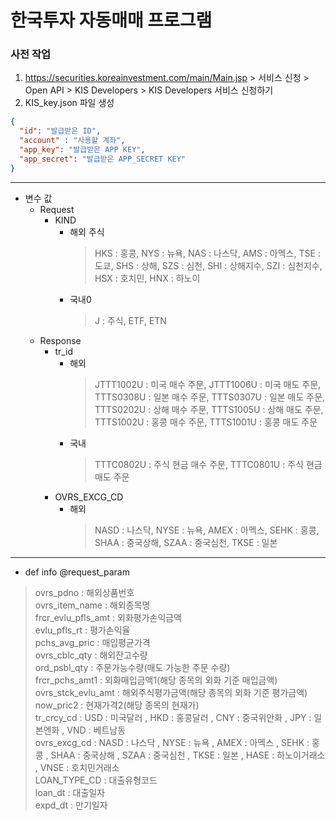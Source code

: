 # 한국투자 자동매매 프로그램

### 사전 작업
1. https://securities.koreainvestment.com/main/Main.jsp > 서비스 신청 > Open API > KIS Developers > KIS Developers 서비스 신청하기 
2. KIS_key.json 파일 생성
```json
{
  "id": "발급받은 ID",
  "account" : "사용할 계좌",
  "app_key": "발급받은 APP KEY",
  "app_secret": "발급받은 APP_SECRET KEY"
}
```
---
* 변수 값
  * Request 
    * KIND 
      * 해외 주식
        > HKS : 홍콩, NYS : 뉴욕, NAS : 나스닥, AMS : 아멕스, TSE : 도쿄, SHS : 상해, SZS : 심천, SHI : 상해지수, SZI : 심천지수, HSX : 호치민, HNX : 하노이
      * 국내0
        > J : 주식, ETF, ETN
  * Response
    * tr_id
      * 해외
        > JTTT1002U : 미국 매수 주문, JTTT1006U : 미국 매도 주문, TTTS0308U : 일본 매수 주문, TTTS0307U : 일본 매도 주문, TTTS0202U : 상해 매수 주문, TTTS1005U : 상해 매도 주문, TTTS1002U : 홍콩 매수 주문, TTTS1001U : 홍콩 매도 주문
      * 국내
        > TTTC0802U : 주식 현금 매수 주문, TTTC0801U : 주식 현금 매도 주문
    * OVRS_EXCG_CD
      * 해외
        > NASD : 나스닥, NYSE : 뉴욕, AMEX : 아멕스, SEHK : 홍콩, SHAA : 중국상해, SZAA : 중국심천, TKSE : 일본
---
* def info @request_param
> ovrs_pdno : 해외상품번호\
ovrs_item_name : 해외종목명\
frcr_evlu_pfls_amt : 외화평가손익금액\
evlu_pfls_rt : 평가손익율\
pchs_avg_pric : 매입평균가격\
ovrs_cblc_qty : 해외잔고수량\
ord_psbl_qty : 주문가능수량(매도 가능한 주문 수량)\
frcr_pchs_amt1 : 외화매입금액1(해당 종목의 외화 기준 매입금액)\
ovrs_stck_evlu_amt : 해외주식평가금액(해당 종목의 외화 기준 평가금액)\
now_pric2 : 현재가격2(해당 종목의 현재가)\
tr_crcy_cd : USD : 미국달러 , HKD : 홍콩달러 , CNY : 중국위안화 , JPY : 일본엔화 , VND : 베트남동\
ovrs_excg_cd : NASD : 나스닥 , NYSE : 뉴욕 , AMEX : 아멕스 , SEHK : 홍콩 , SHAA : 중국상해 , SZAA : 중국심천 , TKSE : 일본 , HASE : 하노이거래소 , VNSE : 호치민거래소\
LOAN_TYPE_CD : 대출유형코드\
loan_dt : 대출일자\
expd_dt : 만기일자